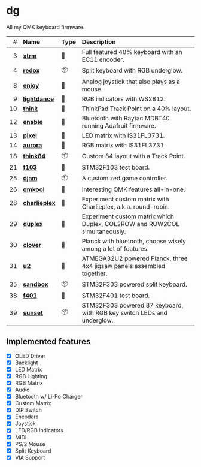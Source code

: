 # dg

All my QMK keyboard firmware.

|  \# | Name                             | Type      | Description                                                                |
| --: | :------------------------------- | :-------- | :------------------------------------------------------------------------- |
|   3 | [**xtrm**](xtrm)                 | :rainbow: | Full featured 40% keyboard with an EC11 encoder.                           |
|   4 | [**redox**](redox)               | :package: | Split keyboard with RGB underglow.                                         |
|   8 | [**enjoy**](enjoy)               | :rainbow: | Analog joystick that also plays as a mouse.                                |
|   9 | [**lightdance**](lightdance)     | :blossom: | RGB indicators with WS2812.                                                |
|  10 | [**think**](think)               | :rainbow: | ThinkPad Track Point on a 40% layout.                                      |
|  12 | [**enable**](enable)             | :blossom: | Bluetooth with Raytac MDBT40 running Adafruit firmware.                    |
|  13 | [**pixel**](pixel)               | :blossom: | LED matrix with IS31FL3731.                                                |
|  14 | [**aurora**](aurora)             | :blossom: | RGB matrix with IS31FL3731.                                                |
|  18 | [**think84**](think84)           | :package: | Custom 84 layout with a Track Point.                                       |
|  21 | [**f103**](f103)                 | :blossom: | STM32F103 test board.                                                      |
|  25 | [**djam**](djam)                 | :package: | A customized game controller.                                              |
|  26 | [**qmkool**](qmkool)             | :blossom: | Interesting QMK features all-in-one.                                       |
|  28 | [**charlieplex**](charlieplex)   | :blossom: | Experiment custom matrix with Charlieplex, a.k.a. round-robin.             |
|  29 | [**duplex**](duplex)             | :blossom: | Experiment custom matrix which Duplex, COL2ROW and ROW2COL simultaneously. |
|  30 | [**clover**](clover)             | :rainbow: | Planck with bluetooth, choose wisely among a lot of features.              |
|  31 | [**u2**](u2)                     | :rainbow: | ATMEGA32U2 powered Planck, three 4x4 jigsaw panels assembled together.     |
|  35 | [**sandbox**](sandbox)           | :package: | STM32F303 powered split keyboard.                                          |
|  38 | [**f401**](f401)                 | :blossom: | STM32F401 test board.                                                      |
|  39 | [**sunset**](sunset)             | :package: | STM32F303 powered 87 keyboard, with RGB key switch LEDs and underglow.     |

## Implemented features

-   [x] OLED Driver
-   [x] Backlight
-   [x] LED Matrix
-   [x] RGB Lighting
-   [x] RGB Matrix
-   [x] Audio
-   [x] Bluetooth w/ Li-Po Charger
-   [x] Custom Matrix
-   [x] DIP Switch
-   [x] Encoders
-   [x] Joystick
-   [x] LED/RGB Indicators
-   [x] MIDI
-   [x] PS/2 Mouse
-   [x] Split Keyboard
-   [x] VIA Support
